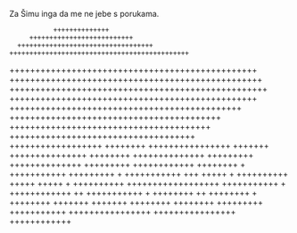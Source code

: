 Za Šimu inga da me ne jebe s porukama.



               ++++++++++++++
         ++++++++++++++++++++++++++
      ++++++++++++++++++++++++++++++++++
    +++++++++++++++++++++++++++++++++++++++++++++
  ++++++++++++++++++++++++++++++++++++++++++++++++
 +++++++++++++++++++++++++++++++++++++++++++++++++
++++++++++++++++++++++++++++++++++++++++++++++++++
++++++++++++++++++++++++++++++++++++++++++++++++
+++++++++++++++++++++++++++++++++++++++++++++
+++++++++++++++++++++++++++++++++++++++++
 +++++++++++++++++++++++++++++++++++++++
  ++++++++++++++++++++++++++++++++++++
    ++++++++++++++++++       ++++++++
     ++++++++++++++++       +++++++
      +++++++++++++++      ++++++++
       ++++++++++++++      +++++++++
        ++++++++++++++     +++++++++
          ++++++++++++      ++++++++     +
           +++++++++++      +++++++++     +
            +++++++++++      +++ +++++     +
             ++++++++++     +++++ +++++    +
             ++++++++++     ++++++++++++++++++
             +++++++++++                     +
             ++++++++++++                    ++
             +++++++++++                      +
             ++++++++                         ++
             ++++++++                           +
             ++++++++
             +++++++
             +++++++
             ++++++++
             ++++++++
             +++++++++
             +++++++++++
             ++++++++++++++++
             ++++++++++++++++
                 ++++++++++++


